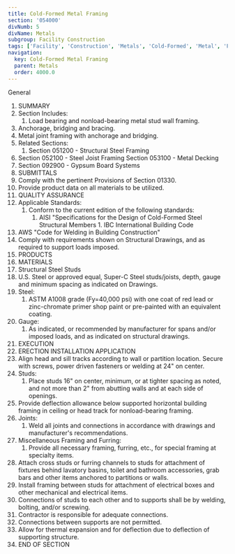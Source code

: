 ```yaml
---
title: Cold-Formed Metal Framing
section: '054000'
divNumb: 5
divName: Metals
subgroup: Facility Construction
tags: ['Facility', 'Construction', 'Metals', 'Cold-Formed', 'Metal', 'Framing']
navigation:
  key: Cold-Formed Metal Framing
  parent: Metals
  order: 4000.0
---
```



General
   1. SUMMARY
   1. Section Includes:
      1. Load bearing and nonload-bearing metal stud wall framing.
   1. Anchorage, bridging and bracing.
   1. Metal joint framing with anchorage and bridging.
   1. Related Sections:
      1. Section 051200 - Structural Steel Framing
   1. Section 052100 - Steel Joist Framing Section 053100 - Metal Decking
   1. Section 092900 - Gypsum Board Systems
   1. SUBMITTALS
   1. Comply with the pertinent Provisions of Section 01330.
   1. Provide product data on all materials to be utilized.
   1. QUALITY ASSURANCE
   1. Applicable Standards:
      1. Conform to the current edition of the following standards:
            1. AISI "Specifications for the Design of Cold-Formed Steel Structural Members
    1. IBC International Building Code
   1. AWS "Code for Welding in Building Construction"
   1. Comply with requirements shown on Structural Drawings, and as required to support loads imposed.
   1. PRODUCTS
   1. MATERIALS
   1. Structural Steel Studs
   1. U.S. Steel or approved equal, Super-C Steel studs/joists, depth, gauge and minimum spacing as indicated on Drawings.
   1. Steel:
      1. ASTM A1008 grade (Fy=40,000 psi) with one coat of red lead or zinc-chromate primer shop paint or pre-painted with an equivalent coating.
   1. Gauge:
      1. As indicated, or recommended by manufacturer for spans and/or imposed loads, and as indicated on structural drawings.
   1. EXECUTION
   1. ERECTION INSTALLATION APPLICATION
   1. Align head and sill tracks according to wall or partition location. Secure with screws, power driven fasteners or welding at 24" on center.
   1. Studs:
      1. Place studs 16" on center, minimum, or at tighter spacing as noted, and not more than 2" from abutting walls and at each side of openings.
   1. Provide deflection allowance below supported horizontal building framing in ceiling or head track for nonload-bearing framing.
   1. Joints:
      1. Weld all joints and connections in accordance with drawings and manufacturer's recommendations.
   1. Miscellaneous Framing and Furring:
      1. Provide all necessary framing, furring, etc., for special framing at specialty items.
   1. Attach cross studs or furring channels to studs for attachment of fixtures behind lavatory basins, toilet and bathroom accessories, grab bars and other items anchored to partitions or walls.
   1. Install framing between studs for attachment of electrical boxes and other mechanical and electrical items.
   1. Connections of studs to each other and to supports shall be by welding, bolting, and/or screwing.
   1. Contractor is responsible for adequate connections.
   1. Connections between supports are not permitted.
   1. Allow for thermal expansion and for deflection due to deflection of supporting structure.
1. END OF SECTION


